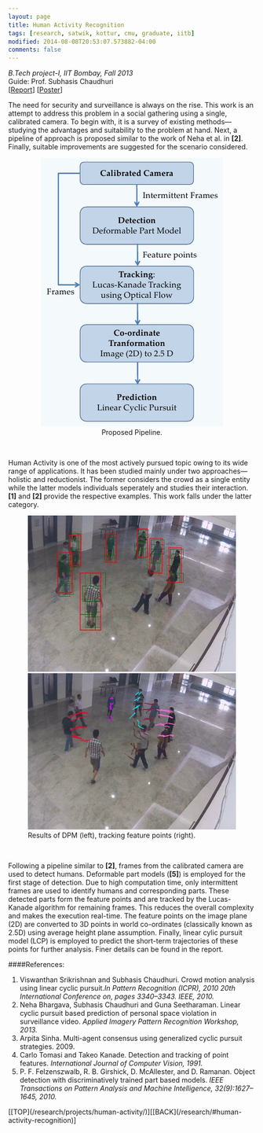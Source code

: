 ```yaml
---
layout: page
title: Human Activity Recognition
tags: [research, satwik, kottur, cmu, graduate, iitb]
modified: 2014-08-08T20:53:07.573882-04:00
comments: false
---
```


*B.Tech project-I, IIT Bombay, Fall 2013*  
Guide: Prof. Subhasis Chaudhuri  
[[Report](/reports/HumanActivity-Report.pdf)] [[Poster](HumanActivity-Poster.pdf)]  

The need for security and surveillance is always on the rise. This work is an attempt to address this problem in a social gathering using a single, calibrated camera. To begin with, it is a survey of existing methods&mdash;studying the advantages and suitability to the problem at hand. Next, a pipeline of approach is proposed similar to the work of Neha et al. in <b>[2]</b>. Finally, suitable improvements are suggested for the scenario considered.

<figure align="center">
    <a href="/images/human-pipeline.jpg"><img src="/images/human-pipeline.jpg"></a>
    <figcaption>Proposed Pipeline.</figcaption>
</figure><br/>

Human Activity is one of the most actively pursued topic owing to its wide range of applications. It has been studied mainly under two approaches&mdash;holistic and reductionist. The former considers the crowd as a single entity while the latter models individuals seperately and studies their interaction. <b>[1]</b> and <b>[2]</b> provide the respective examples. This work falls under the latter category.

<figure class="half">
    <a href="/images/human-dpm.jpg"><img src="/images/human-dpm.jpg"></a>
    <a href="/images/human-track.jpg"><img src="/images/human-track.jpg"></a>
    <figcaption>Results of DPM (left), tracking feature points (right).</figcaption>
</figure><br/>

Following a pipeline similar to <b>[2]</b>, frames from the calibrated camera are used to detect humans. Deformable part models (<b>[5]</b>) is employed for the first stage of detection. Due to high computation time, only intermittent frames are used to identify humans and corresponding parts. These detected parts form the feature points and are tracked by the Lucas-Kanade algorithm for remaining frames. This reduces the overall complexity and makes the execution real-time. The feature points on the image plane (2D) are converted to 3D points in world co-ordinates (classically known as 2.5D) using average height plane assumption. Finally, linear cylic pursuit model (LCP) is employed to predict the short-term trajectories of these points for further analysis. Finer details can be found in the report.

####References:
<ol class="references">
<li>Viswanthan Srikrishnan and Subhasis Chaudhuri. Crowd motion analysis using linear cyclic pursuit.<i>In Pattern Recognition (ICPR), 2010 20th International Conference on, pages 3340–3343. IEEE, 2010.</i></li>
<li>Neha Bhargava, Subhasis Chaudhuri and Guna Seetharaman. Linear cyclic pursuit based prediction of personal space violation in surveillance video. <i>Applied Imagery Pattern Recognition Workshop, 2013.</i></li>
<li>Arpita Sinha. Multi-agent consensus using generalized cyclic pursuit strategies. 2009.</li>
<li>Carlo Tomasi and Takeo Kanade. Detection and tracking of point features. <i>International Journal of Computer Vision, 1991.</i></li>
<li>P. F. Felzenszwalb, R. B. Girshick, D. McAllester, and D. Ramanan. Object detection with discriminatively trained part based models. <i>IEEE Transactions on Pattern Analysis and Machine Intelligence, 32(9):1627–1645, 2010.</i></li>
</ol>
[[TOP](/research/projects/human-activity/)][[BACK](/research/#human-activity-recognition)]

